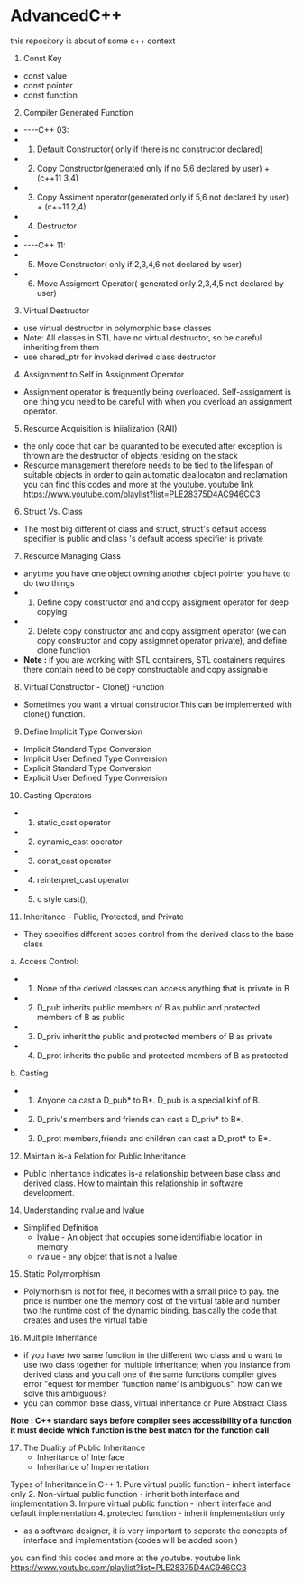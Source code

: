 # AdvancedC++
this repository is about of some c++ context
1. Const Key
 * const value
 * const pointer
 * const function

2. Compiler Generated Function
 * ----C++ 03:
 * 1. Default Constructor( only if there is no constructor declared)
 * 2. Copy Constructor(generated only if no 5,6 declared by user) + (c++11 3,4)
 * 3. Copy Assiment operator(generated only if 5,6 not declared by user) + (c++11 2,4)
 * 4. Destructor
 * 
 * ----C++ 11:
 * 5. Move Constructor( only if 2,3,4,6 not declared by user)
 * 6. Move Assigment Operator( generated only 2,3,4,5 not declared by user)

3. Virtual Destructor
 * use virtual destructor in polymorphic base classes                                     
 * Note: All classes in STL have no virtual destructor, so be careful inheriting from them  
 * use shared_ptr for invoked derived class destructor

4. Assignment to Self in Assignment Operator
 * Assignment operator is frequently being overloaded. Self-assignment is one thing you need to be careful with when you overload an assignment operator.

5. Resource Acquisition is Iniialization (RAII)
 * the only code that can be quaranted to be executed after exception is thrown are the destructor of objects residing on the stack
 * Resource management therefore needs to be tied to the lifespan of suitable objects in order to gain automatic deallocaton and reclamation
you can find this codes and more at the youtube. youtube link https://www.youtube.com/playlist?list=PLE28375D4AC946CC3
6. Struct Vs. Class
 * The most big different of class and struct, struct's default access specifier is public and class 's default access specifier is private 

7. Resource Managing Class
 * anytime you have one object owning another object  pointer you have to do two things
 * 1. Define copy constructor and and copy assigment operator for deep copying
 * 2. Delete copy constructor and and copy assigment operator (we can copy constructor and copy assigmnet operator private), and define clone function
 * <strong> Note :</strong> if you are working with STL containers, STL containers requires there contain need to be copy constructable and copy assignable 

8. Virtual Constructor - Clone() Function
 * Sometimes you want a virtual constructor.This can be implemented with clone() function.

9. Define Implicit Type Conversion
 * Implicit Standard Type Conversion 
 * Implicit User Defined Type Conversion
 * Explicit Standard  Type Conversion
 * Explicit User Defined Type Conversion

10. Casting Operators
 * 1. static_cast operator
 * 2. dynamic_cast operator 
 * 3. const_cast operator
 * 4. reinterpret_cast operator
 * 5. c style cast();

11. Inheritance - Public, Protected, and Private 
 * They specifies different acces control from the derived class to the base class

 a. Access Control:
  *  1. None of the derived classes can access anything that is private in B
  *  2. D_pub inherits public members of B as public and protected members of B as public
  *  3. D_priv inherit the public and protected members of B as private
  *  4. D_prot inherits the public and protected members of B as protected
 
 b. Casting
  *  1. Anyone ca cast a D_pub* to B*. D_pub is a special kinf of B.
  *  2. D_priv's members and friends can cast a D_priv* to B*.
  *  3. D_prot members,friends and children can cast a D_prot* to B*.

12. Maintain is-a Relation for Public Inheritance
 * Public Inheritance indicates is-a relationship between base class and derived class. How to maintain this relationship in software development.

14. Understanding rvalue and lvalue
 * Simplified Definition
   * lvalue - An object that occupies some identifiable location in memory
   * rvalue - any objcet that is not a lvalue

15. Static Polymorphism
 * Polymorhism is not for free, it becomes with a small price to pay. the price is number one the memory cost of the virtual table and number two the runtime cost of the dynamic binding. basically the code that creates and uses the virtual table 

16. Multiple Inheritance
 * if you have two same function in the different two class and u want to use two class together for multiple inheritance; when you instance from derived class and you call one of the same functions compiler  gives error "equest for member ‘function name’ is ambiguous". how can we solve this ambiguous?
 * you can common base class, virtual inheritance or Pure Abstract Class

<strong> Note : C++ standard says before compiler sees accessibility of a function it must decide which function is the best match for the function call </strong>

17. The Duality of Public Inheritance
     - Inheritance of Interface
     - Inheritance of Implementation
 
   Types  of Inheritance in C++
    1. Pure virtual public function - inherit interface only
    2. Non-virtual public function - inherit both interface and implementation
    3. Impure virtual public function - inherit interface and default implementation
    4. protected function - inherit implementation only
 
   *  as a software designer, it is very important to seperate the concepts of interface and implementation (codes will be added soon )


you can find this codes and more at the youtube. youtube link https://www.youtube.com/playlist?list=PLE28375D4AC946CC3
